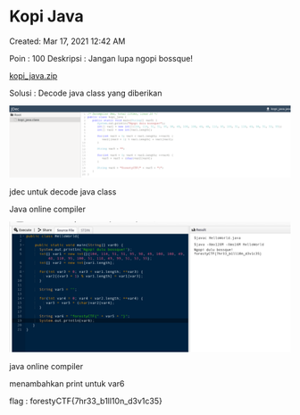 # Kopi Java

Created: Mar 17, 2021 12:42 AM

Poin : 100
Deskripsi : Jangan lupa ngopi bossque!

[kopi_java.zip](Kopi%20Java%203e18524edc28497fabf9d87cfa34f919/kopi_java.zip)

Solusi :
Decode java class yang diberikan

![Kopi%20Java%203e18524edc28497fabf9d87cfa34f919/Untitled.png](Kopi%20Java%203e18524edc28497fabf9d87cfa34f919/Untitled.png)

jdec untuk decode java class

Java online compiler

![Kopi%20Java%203e18524edc28497fabf9d87cfa34f919/Untitled%201.png](Kopi%20Java%203e18524edc28497fabf9d87cfa34f919/Untitled%201.png)

java online compiler

menambahkan print untuk var6

flag : forestyCTF{7hr33_b1ll10n_d3v1c35}